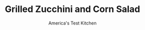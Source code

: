 ---
layout: ../../layouts/MarkdownPostLayout.astro
title: Grilled Zucchini and Corn Salad
author: America's Test Kitchen
pubDate: 2023-03-15
description: "To give this midsummer salad a needed boost of flavor, we decided to play with fire."
image_url: https://res.cloudinary.com/hksqkdlah/image/upload/ar_1:1,c_fill,dpr_2.0,f_auto,fl_lossy.progressive.strip_profile,g_faces:auto,q_auto:low,w_344/20861_sfs-grilledzucchiniandcornsalad-7
tags: ["Side Dishes","Vegetables","Salads"]
calories: 1143
protein: 6
carbohydrates: 16
fats: 
fiber: 2
ingredients: ["1/3 cup, extra-virgin olive oil","2 , garlic cloves, minced",", Salt and pepper","1/4 teaspoon, red pepper flakes","2 , ears corn, husks and silk removed","3 , zucchini (8 ounces each), sliced lengthwise into 1/2-inch-thick planks","2 tablespoons, chopped fresh basil","4 teaspoons, lemon juice","2 ounces, feta cheese, crumbled (1/2 cup)"]
serves: 4
time: "1 hour"
instructions: ["Whisk oil, garlic, 1/2 teaspoon salt, 1/2 teaspoon pepper, and pepper flakes together in large bowl. Brush corn with 1 tablespoon oil mixture. Add zucchini to remaining oil mixture in bowl and toss to coat.","FOR A CHARCOAL GRILL: Open bottom vent completely. Light large chimney starter filled with charcoal briquettes (6 quarts). When top coals are partially covered with ash, pour evenly over grill. Set cooking grate in place, cover, and open lid vent completely. Heat grill until hot, about 5 minutes.","FOR A GAS GRILL: Turn all burners to high, cover, and heat grill until hot, about 15 minutes. Turn all burners to medium-high.","Clean and oil cooking grate. Place corn and zucchini on grill; reserve any oil mixture remaining in zucchini bowl. Grill, uncovered, turning corn every 2 to 3 minutes until kernels are lightly charred all over, 10 to 15 minutes total, and zucchini is well-browned and tender (not mushy), 4 to 8 minutes per side.","Transfer grilled vegetables to cutting board. Cut kernels from cobs. Cut zucchini on bias into 1/2-inch-thick slices. Add vegetables to bowl with reserved oil mixture. Add basil and lemon juice and toss to combine. Season with salt and pepper to taste. Transfer salad to platter and sprinkle with feta. Serve."]
nutrition: ["598 mg Potassium","174 mg Phosphorus","128 mg Calcium","1 mg Iron","54 mg Magnesium","619 mg Sodium","1 mg Zinc","23 g Fat","1 mg Niacin (B3)","14 g Monounsaturated","2 g Polyunsaturated","35 mg Vitamin C","16 mg Cholesterol","5 g Saturated","2 g Fiber","68 µg Folate (food)","8 g Sugars","25 µg Vitamin K","209 g Water","16 g Carbs","68 µg Folate equivalent (total)","6 g Protein","2 mg Vitamin E","48 µg Vitamin A","285 kcal Energy","1143 calories"]
notes: "Serve warm or at room temperature."
---